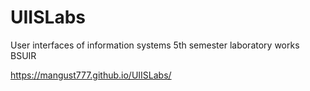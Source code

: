 # UIISLabs
User interfaces of information systems 5th semester laboratory works BSUIR 

https://mangust777.github.io/UIISLabs/
